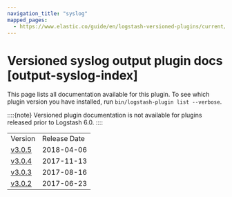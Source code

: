 ```yaml
---
navigation_title: "syslog"
mapped_pages:
  - https://www.elastic.co/guide/en/logstash-versioned-plugins/current/output-syslog-index.html
---
```


# Versioned syslog output plugin docs [output-syslog-index]


This page lists all documentation available for this plugin.  To see which plugin version you have installed, run `bin/logstash-plugin list --verbose`.

::::{note}
Versioned plugin documentation is not available for plugins released prior to Logstash 6.0.
::::


|     |     |
| --- | --- |
| Version | Release Date |
| [v3.0.5](v3-0-5-plugins-outputs-syslog.md) | 2018-04-06 |
| [v3.0.4](v3-0-4-plugins-outputs-syslog.md) | 2017-11-13 |
| [v3.0.3](v3-0-3-plugins-outputs-syslog.md) | 2017-08-16 |
| [v3.0.2](v3-0-2-plugins-outputs-syslog.md) | 2017-06-23 |





